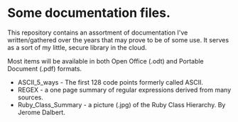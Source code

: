 # Some documentation files.

This repository contains an assortment of documentation I've written/gathered
over the years that may prove to be of some use. It serves as a sort of my
little, secure library in the cloud.

Most items will be available in both Open Office (.odt) and Portable Document
(.pdf) formats.

* ASCII_5_ways - The first 128 code points formerly called ASCII.
* REGEX - a one page summary of regular expressions derived from many sources.
* Ruby_Class_Summary - a picture (.jpg) of the Ruby Class Hierarchy. By Jerome
Dalbert.

